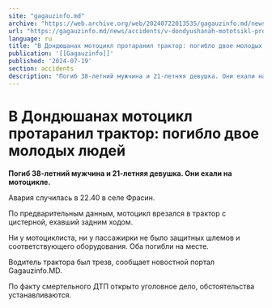 ```yaml
---
site: "gagauzinfo.md"
archive: "https://web.archive.org/web/20240722013535/gagauzinfo.md/news/accidents/v-dondyushanah-mototsikl-protaranil-traktor-pogiblo-dvoe-molodih-lyudei"
url: "https://gagauzinfo.md/news/accidents/v-dondyushanah-mototsikl-protaranil-traktor-pogiblo-dvoe-molodih-lyudei"
language: ru
title: "В Дондюшанах мотоцикл протаранил трактор: погибло двое молодых людей"
publication: '[[Gagauzinfo]]'
published: '2024-07-19'
section: accidents
description: "Погиб 38-летний мужчина и 21-летняя девушка. Они ехали на мотоцикле."
---
```


# В Дондюшанах мотоцикл протаранил трактор: погибло двое молодых людей

**Погиб 38-летний мужчина и 21-летняя девушка. Они ехали на мотоцикле.**

Авария случилась в 22.40 в селе Фрасин.

По предварительным данным, мотоцикл врезался в трактор с цистерной, ехавший задним ходом.

Ни у мотоциклиста, ни у пассажирки не было защитных шлемов и соответствующего оборудования. Оба погибли на месте.

Водитель трактора был трезв, сообщает новостной портал Gagauzinfo.MD.

По факту смертельного ДТП открыто уголовное дело, обстоятельства устанавливаются.